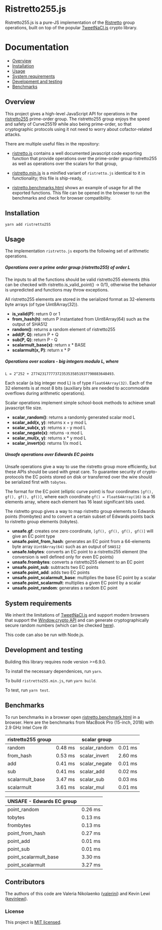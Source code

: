 Ristretto255.js
============

Ristretto255.js is a pure-JS implementation of the
[Ristretto](https://ristretto.group/) group operations, built on top of the
popular [TweetNaCl.js](https://tweetnacl.js.org/#/) crypto library.

Documentation
=============

* [Overview](#overview)
* [Installation](#installation)
* [Usage](#usage)
* [System requirements](#system-requirements)
* [Development and testing](#development-and-testing)
* [Benchmarks](#benchmarks)

Overview
--------

This project gives a high-level JavaScript API for operations in the
[ristretto255](https://ristretto.group/) prime-order group. The ristretto255
group enjoys the speed and safety of Curve25519 while also being prime-order, so
that cryptographic protocols using it not need to worry about cofactor-related
attacks.

There are multiple useful files in the repository:

* [ristretto.js](./ristretto.js) contains a well documented javascript code
  exporting function that provide operations over the prime-order group
  ristretto255 as well as operations over the scalars for that group,

* [ristretto.min.js](./ristretto.min.js) is a minified variant of `ristretto.js`
  identical to it in functionality; this file is ship-ready,

* [ristretto.benchmarks.html](./ristretto.benchmarks.html) shows an example of
  usage for all the exported functions. This file can be opened in the browser
  to run the benchmarks and check for browser compatibility.

Installation
------------

`yarn add ristretto255`

Usage
-----

The implementation `ristretto.js` exports the following set of arithmetic
operations.

##### Operations over a prime order group (ristretto255) of order L

The inputs to all the functions should be valid ristretto255 elements (this can
be checked with ristretto.is_valid_point() -> 0/1), otherwise the behavior is
unpredicted and functions may throw exceptions.

All ristretto255 elements are stored in the serialized format as 32-elements
byte arrays (of type Uint8Array(32)).

* **is_valid(P)**: return 0 or 1
* **from_hash(h)**: return P instantiated from Uint8Array(64) such as the output
  of SHA512
* **random()**: returns a random element of ristretto255
* **add(P, Q)**: return P + Q
* **sub(P, Q)**: return P - Q
* **scalarmult_base(x)**: return x * BASE
* **scalarmult(x, P)**: return x * P

##### Operations over scalars - big integers modulo L, where
`L = 2^252 + 27742317777372353535851937790883648493`.

Each scalar (a big integer mod L) is of type `Float64Array(32)`. Each of the 32
elements is at most 8 bits (auxiliary bits are needed to accommodate overflows
during arithmetic operations).

Scalar operations implement simple school-book methods to achieve small
javascript file size.

* **scalar_random()**: returns a randomly generated scalar mod L
* **scalar_add(x, y)**: returns x + y mod L
* **scalar_sub(x, y)**: returns x - y mod L
* **scalar_negate(x)**: returns -x mod L
* **scalar_mul(x, y)**: returns x * y mod L
* **scalar_invert(x)**: returns 1/x mod L

##### Unsafe operations over Edwards EC points

Unsafe operations give a way to use the ristretto group more efficiently, but
these APIs should be used with great care. To guarantee security of
crypto-protocols the EC points stored on disk or transferred over the wire should
be serialized first with `tobytes`.

The format for the EC point (elliptic curve point) is four coordinates `[gf(),
gf(), gf(), gf()]`, where each coordinate `gf() = Float64Array(16)` is a 16
elements array, where each element has 16 least significant bits used.

The ristretto group gives a way to map ristretto group elements to Edwards
points (frombytes) and to convert a certain subset of Edwards points back to
ristretto group elements (tobytes).

* **unsafe.gf**: creates one zero coordinate, `[gf(), gf(), gf(), gf()]` will give an EC point type
* **unsafe.point_from_hash**: generates an EC point from a 64-elements byte array `Uint8Array(64)` such as an output of `SHA512`
* **unsafe.tobytes**: converts an EC point to a ristretto255 element (the conversion is well defined only for even EC points)
* **unsafe.frombytes**: converts a ristretto255 element to an EC point
* **unsafe.point_sub**: subtracts two EC points
* **unsafe.point_add**: adds two EC points
* **unsafe.point_scalarmult_base**: multiplies the base EC point by a scalar
* **unsafe.point_scalarmult**: multiplies a given EC point by a scalar
* **unsafe.point_random**: generates a random EC point


System requirements
-------------------

We inherit the limitations of [TweetNaCl.js](https://tweetnacl.js.org/#/) and
support modern browsers that support the [Window.crypto
API](https://developer.mozilla.org/en-US/docs/Web/API/Window/crypto) and can
generate cryptographically secure random numbers (which can be checked
[here](https://caniuse.com/#feat=getrandomvalues)).

This code can also be run with Node.js.

Development and testing
------------------------

Building this library requires node version >=6.9.0.

To install the necessary dependenices, run `yarn`.

To build `ristretto255.min.js`, run `yarn build`.

To test, run `yarn test`.


Benchmarks
----------

To run benchmarks in a browser open
[ristretto.benchmark.html](./ristretto.benchmark.html) in a browser.
Here are the benchmarks from MacBook Pro (15-inch, 2018) with 2.9 GHz Intel Core
i9:

| ristretto255 group        |              | scalar group              |              |
| ------------------------- |:------------:| ------------------------- |:------------:|
| random                    | 0.48 ms      | scalar_random             | 0.01 ms      |
| from_hash                 | 0.53 ms      | scalar_invert             | 2.60 ms      |
| add                       | 0.41 ms      | scalar_negate             | 0.01 ms      |
| sub                       | 0.41 ms      | scalar_add                | 0.02 ms      |
| scalarmult_base           | 3.47 ms      | scalar_sub                | 0.03 ms      |
| scalarmult                | 3.61 ms      | scalar_mul                | 0.01 ms      |

| UNSAFE - Edwards EC group |              |
| ------------------------- |:------------:|
| point_random              | 0.26 ms      |
| tobytes                   | 0.13 ms      |
| frombytes                 | 0.13 ms      |
| point_from_hash           | 0.27 ms      |
| point_add                 | 0.01 ms      |
| point_sub                 | 0.01 ms      |
| point_scalarmult_base     | 3.30 ms      |
| point_scalarmult          | 3.27 ms      |


Contributors
------------

The authors of this code are Valeria Nikolaenko
([valerini](https://github.com/valerini)) and Kevin Lewi
([kevinlewi](https://github.com/kevinlewi)).

### License
This project is [MIT licensed](./LICENSE).
